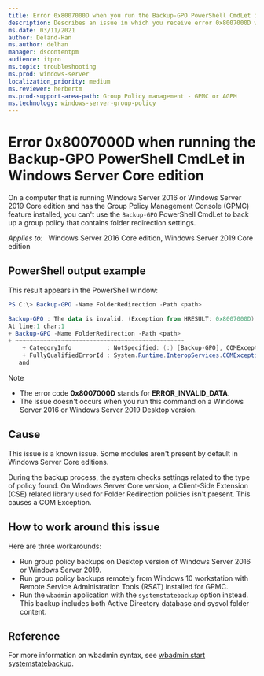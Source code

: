 ```yaml
---
title: Error 0x8007000D when you run the Backup-GPO PowerShell CmdLet in Windows Server Core edition
description: Describes an issue in which you receive error 0x8007000D when you run the Backup-GPO PowerShell CmdLet in Windows Server Core edition.
ms.date: 03/11/2021
author: Deland-Han
ms.author: delhan
manager: dscontentpm
audience: itpro
ms.topic: troubleshooting
ms.prod: windows-server
localization_priority: medium
ms.reviewer: herbertm
ms.prod-support-area-path: Group Policy management - GPMC or AGPM
ms.technology: windows-server-group-policy
---
```

# Error 0x8007000D when running the Backup-GPO PowerShell CmdLet in Windows Server Core edition

On a computer that is running Windows Server 2016 or Windows Server 2019 Core edition and has the Group Policy Management Console (GPMC) feature installed, you can't use the `Backup-GPO` PowerShell CmdLet to back up a group policy that contains folder redirection settings.

_Applies to:_ &nbsp; Windows Server 2016 Core edition, Windows Server 2019 Core edition

## PowerShell output example

This result appears in the PowerShell window:

```powershell
PS C:\> Backup-GPO -Name FolderRedirection -Path <path>

Backup-GPO : The data is invalid. (Exception from HRESULT: 0x8007000D)
At line:1 char:1
+ Backup-GPO -Name FolderRedirection -Path <path>
+ ~~~~~~~~~~~~~~~~~~~~~~~~~~~~~~~~~~~~~~~~~~~~~~~~
    + CategoryInfo          : NotSpecified: (:) [Backup-GPO], COMException
    + FullyQualifiedErrorId : System.Runtime.InteropServices.COMException,Microsoft.GroupPolicy.Commands.BackupGpoComm
   and
```

> [!Note]
>
> - The error code **0x8007000D** stands for **ERROR_INVALID_DATA**.
> - The issue doesn't occurs when you run this command on a Windows Server 2016 or Windows Server 2019 Desktop version.

## Cause

This issue is a known issue. Some modules aren't present by default in Windows Server Core editions.

During the backup process, the system checks settings related to the type of policy found. On Windows Server Core version, a Client-Side Extension (CSE) related library used for Folder Redirection policies isn't present. This causes a COM Exception.

## How to work around this issue

Here are three workarounds:

- Run group policy backups on Desktop version of Windows Server 2016 or Windows Server 2019.
- Run group policy backups remotely from Windows 10 workstation with Remote Service Administration Tools (RSAT) installed for GPMC.
- Run the `wbadmin` application with the `systemstatebackup` option instead. This backup includes both Active Directory database and sysvol folder content.

## Reference

For more information on wbadmin syntax, see [wbadmin start systemstatebackup](/windows-server/administration/windows-commands/wbadmin-start-systemstatebackup).

